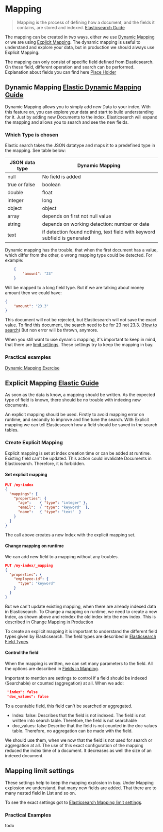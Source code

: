 # Mapping

> Mapping is the process of defining how a document, and the fields it contains, are stored and indexed. [Elasticsearch Guide](https://www.elastic.co/guide/en/elasticsearch/reference/7.14/mapping.html)

The mapping can be created in two ways, either we use [Dynamic Mapping](#dynamic-mapping) or we are using [Explicit Mapping](#explicit-mapping).
The dynamic mapping is useful to understand and explore your data, but in production we should always use Explicit Mapping.

The mapping can only consist of specific field defined from Elasticsearch.
On these field, different operation and search can be performed.
Explanation about fields you can find here [Place Holder](Place-holder)

## Dynamic Mapping [Elastic Dynamic Mapping Guide](https://www.elastic.co/guide/en/elasticsearch/reference/7.14/dynamic-field-mapping.html)

Dynamic Mapping allows you to simply add new Data to your index.
With this feature on, you can explore your data and start to build understanding for it.
Just by adding new Documents to the index, Elasticsearch will expand the mapping and allows you to search and see the new fields.

### Which Type is chosen

Elastic search takes the JSON datatype and maps it to a predefined type in the mapping.
See table below:

| JSON data type | Dynamic Mapping |
| --- | --- |
| null | No field is added |
| true or false | boolean |
| double | float |
| integer | long |
| object | object |
| array | depends on first not null value |
| string | depends on working detection: number or date
| text | if detection found nothing, text field with keyword subfield is generated|

Dynamic mapping has the trouble, that when the first document has a value, which differ from the other, o wrong mapping type could be detected.
For example:

```JSON
    {
        "amount": "23"
    }
```

Will be mapped to a long field type. But if we are talking about money amount then we could have:

```JSON
{
    "amount": "23.3"
}
```

This document will not be rejected, but Elasticsearch will not save the exact value.
To find this document, the search need to be for 23 not 23.3. ([How to search](Place-holder))
But non error will be thrown, anymore.

When you still want to use dynamic mapping, it's important to keep in mind, that there are [limit settings](#mapping-limit-settings).
These settings try to keep the mapping in bay.

### Practical examples

[Dynamic Mapping Exercise](./examples/Dynamic-Mapping-Exercise.md)

## Explicit Mapping [Elastic Guide](https://www.elastic.co/guide/en/elasticsearch/reference/7.14/explicit-mapping.html)

As soon as the data is know, a mapping should be written.
As the expected type of field is known, there should be no trouble with indexing new documents.

An explicit mapping should be used.
Firstly to avoid mapping error on runtime, and secondly to improve and fine tune the search.
With Explicit mapping we can tell Elasticsearch how a field should be saved in the search tables.

### Create Explicit Mapping

Explicit mapping is set at index creation time or can be added at runtime.
Existing field can't be updated.
This action could invalidate Documents in Elasticsearch.
Therefore, it is forbidden.

#### Set explicit mapping

```json
PUT /my-index 
{
  "mappings": {
    "properties": {
      "age":    { "type": "integer" },  
      "email":  { "type": "keyword"  }, 
      "name":   { "type": "text"  }     
    }
  }
}
```

The call above creates a new Index with the explicit mapping set.

#### Change mapping on runtime

We can add new field to a mapping without any troubles.

```json
PUT /my-index/_mapping
{
  "properties": {
    "employee-id": {
      "type": "keyword"
    }
  }
}
```

But we can't update existing mapping, when there are already indexed data in Elasticsearch.
To Change a mapping on runtime, we need to create a new Index, as shown above and reindex the old index into the new index.
This is described in [Change Mapping in Production](Link-to-docu-todo)

To create an explicit mapping it is important to understand the different field types given by Elasticsearch.
The field types are described in [Elasticsearch Field Types](./Elasticsearch-Field-Types.md).

#### Control the field

When the mapping is written, we can set many parameters to the field.
All the options are described in [Fields in Mapping](todo).

Important to mention are settings to control if a field should be indexed (Searchable) or counted (aggregation) at all.
When we add:

```json
 "index": false
 "doc_values": false
```

To a countable field, this field can't be searched or aggregated.

* Index: false:
Describes that the field is not indexed.
The field is not written into search table.
Therefore, the field is not searchable
* doc_values: false
Describe that the field is not counted in the doc values table.
Therefore, no aggregation can be made with the field.

We should use them, when we now that the field is not used for search or aggregation at all.
The use of this exact configuration of the mapping reduced the index time of a document.
It decreases as well the size of an indexed document.

## Mapping limit settings

These settings help to keep the mapping explosion in bay.
Under Mapping explosion we understand, that many new fields are added.
That there are to many nested field in List and so on.

To see the exact settings got to [Elasticsearch Mapping limit settings](https://www.elastic.co/guide/en/elasticsearch/reference/7.14/mapping-settings-limit.html).

### Practical Examples

todo
